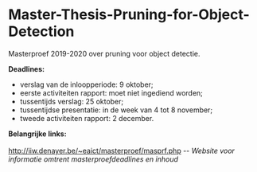 # Master-Thesis-Pruning-for-Object-Detection
Masterproef 2019-2020 over pruning voor object detectie.

**Deadlines:**
- verslag van de inloopperiode: 9 oktober;
- eerste activiteiten rapport: moet niet ingediend worden;
- tussentijds verslag: 25 oktober;
- tussentijdse presentatie: in de week van 4 tot 8 november;
- tweede activiteiten rapport: 2 december.

**Belangrijke links:** <br><br/>
http://iiw.denayer.be/~eaict/masterproef/masprf.php --  *Website voor informatie omtrent masterproefdeadlines en inhoud* 
<br><br/>
